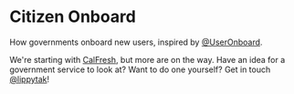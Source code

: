 # Citizen Onboard
How governments onboard new users, inspired by [@UserOnboard](http://www.twitter.com/useronboard).

We're starting with [CalFresh](http://www.lippytak.github.io/citizenonboard/calfresh), but more are on the way. Have an idea for a government service to look at? Want to do one yourself? Get in touch [@lippytak](http://twitter.com/lippytak)!